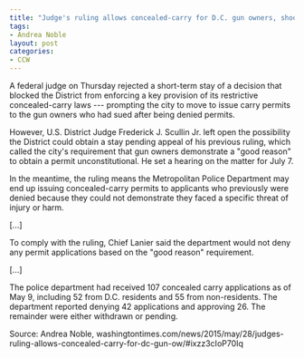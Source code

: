 ```yaml
---
title: "Judge's ruling allows concealed-carry for D.C. gun owners, shoots down police objections"
tags:
- Andrea Noble
layout: post
categories:
- CCW
---
```


A federal judge on Thursday rejected a short-term stay of a decision that blocked the District from enforcing a key provision of its restrictive concealed-carry laws --- prompting the city to move to issue carry permits to the gun owners who had sued after being denied permits.

However, U.S. District Judge Frederick J. Scullin Jr. left open the possibility the District could obtain a stay pending appeal of his previous ruling, which called the city's requirement that gun owners demonstrate a "good reason" to obtain a permit unconstitutional. He set a hearing on the matter for July 7.

In the meantime, the ruling means the Metropolitan Police Department may end up issuing concealed-carry permits to applicants who previously were denied because they could not demonstrate they faced a specific threat of injury or harm.

[...]

To comply with the ruling, Chief Lanier said the department would not deny any permit applications based on the "good reason" requirement.

[...]

The police department had received 107 concealed carry applications as of May 9, including 52 from D.C. residents and 55 from non-residents. The department reported denying 42 applications and approving 26. The remainder were either withdrawn or pending.

Source: Andrea Noble, washingtontimes.com/news/2015/may/28/judges-ruling-allows-concealed-carry-for-dc-gun-ow/#ixzz3cIoP70Iq
